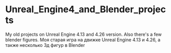 # Unreal_Engine4_and_Blender_projects
My old projects on Unreal Engine 4.13 and 4.26 version. Also there's a few blender figures. Моя старая игра на движке Unreal Engine 4.13 и 4.26, а также несколько 3д фигур в Blender
